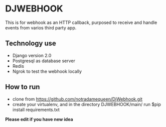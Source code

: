 # DJWEBHOOK
This is for webhook as an HTTP callback, purposed to receive and handle events from varios third party app.

Technology use
------ 
* Django version 2.0
* Postgresql as database server
* Redis
* Ngrok to test the webhook locally

How to run
------ 
* clone from https://github.com/notradamequeen/DjWebhook.git
* create your virtualenv, and in the directory DJWEBHOOK/main/ run $pip install requirements.txt

 
**Please edit if you have new idea**